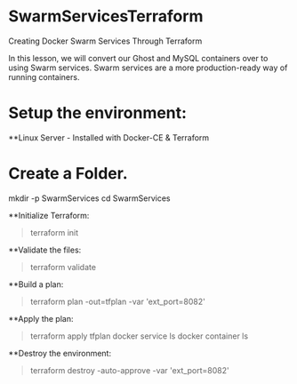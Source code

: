 # SwarmServicesTerraform
Creating Docker Swarm Services Through Terraform

In this lesson, we will convert our Ghost and MySQL containers over to using Swarm services. Swarm services are a more production-ready way of running containers.

# Setup the environment:
**Linux Server - Installed with Docker-CE & Terraform

# Create a Folder.
mkdir -p SwarmServices
cd SwarmServices

**Initialize Terraform:
> terraform init

**Validate the files:
> terraform validate

**Build a plan:
> terraform plan -out=tfplan -var 'ext_port=8082'

**Apply the plan:
> terraform apply tfplan
> docker service ls
> docker container ls

**Destroy the environment:
> terraform destroy -auto-approve -var 'ext_port=8082'
